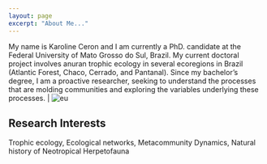 ```yaml
---
layout: page
excerpt: "About Me..."
---
```


My name is Karoline Ceron and I am currently a PhD. candidate at the Federal University of Mato Grosso do Sul, Brazil. My current doctoral project involves anuran trophic ecology in several ecoregions in Brazil (Atlantic Forest, Chaco, Cerrado, and Pantanal). Since my bachelor’s degree, I am a proactive researcher, seeking to understand the processes that are molding communities and exploring the variables underlying these processes. | ![eu](DSC_5612.jpg) 


## Research Interests
Trophic ecology, Ecological networks, Metacommunity Dynamics, Natural history of Neotropical Herpetofauna 


